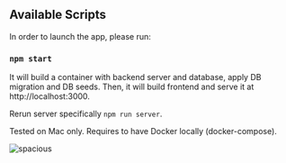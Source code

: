 ## Available Scripts

In order to launch the app, please run:

### `npm start`

It will build a container with backend server and database, apply DB migration and DB seeds.
Then, it will build frontend and serve it at http://localhost:3000.

Rerun server specifically `npm run server`.

Tested on Mac only. Requires to have Docker locally (docker-compose).

![spacious](https://user-images.githubusercontent.com/2824096/185373952-3d25c6f6-84d0-41e7-8014-449b0aa3efd1.jpg)
